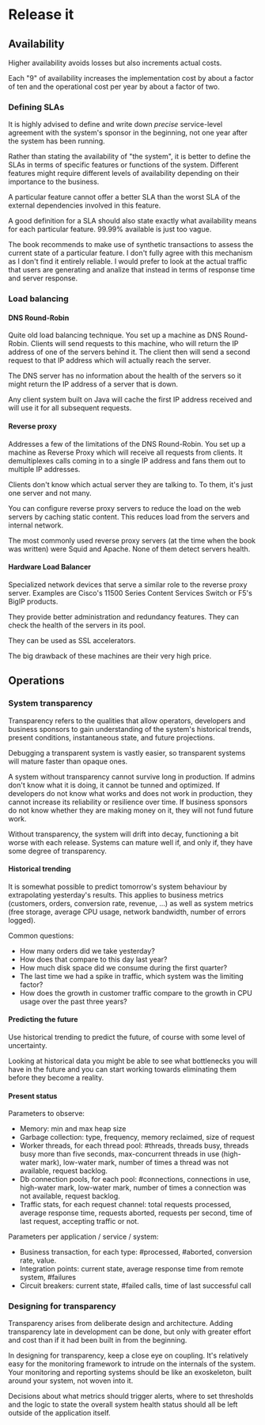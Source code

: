 # Release it

## Availability

Higher availability avoids losses but also increments actual costs.

Each "9" of availability increases the implementation cost by about
a factor of ten and the operational cost per year by about a factor
of two.

### Defining SLAs
It is highly advised to define and write down *precise* service-level
agreement with the system's sponsor in the beginning, not one year
after the system has been running.

Rather than stating the availability of "the system", it is better to
define the SLAs in terms of specific features or functions of the
system. Different features might require different levels of
availability depending on their importance to the business.

A particular feature cannot offer a better SLA than the worst SLA
of the external dependencies involved in this feature.

A good definition for a SLA should also state exactly what availability
means for each particular feature. 99.99% available is just too vague.

The book recommends to make use of synthetic transactions to assess
the current state of a particular feature. I don't fully agree with this
mechanism as I don't find it entirely reliable. I would prefer to
look at the actual traffic that users are generating and analize that
instead in terms of response time and server response.

### Load balancing

#### DNS Round-Robin
Quite old load balancing technique.
You set up a machine as DNS Round-Robin. Clients will send requests to
this machine, who will return the IP address of one of the servers
behind it. The client then will send a second request to that IP address
which will actually reach the server.

The DNS server has no information about the health of the servers so
it might return the IP address of a server that is down.

Any client system built on Java will cache the first IP address received
and will use it for all subsequent requests.

#### Reverse proxy
Addresses a few of the limitations of the DNS Round-Robin. You set up
a machine as Reverse Proxy which will receive all requests from clients.
It demultiplexes calls coming in to a single IP address and fans them out
to multiple IP addresses.

Clients don't know which actual server they are talking to. To them, it's
just one server and not many.

You can configure reverse proxy servers to reduce the load on the web
servers by caching static content. This reduces load from the servers
and internal network.

The most commonly used reverse proxy servers (at the time when the book
was written) were Squid and Apache. None of them detect servers health.

#### Hardware Load Balancer
Specialized network devices that serve a similar role to the reverse
proxy server. Examples are Cisco's 11500 Series Content Services Switch
or F5's BigIP products.

They provide better administration and redundancy features. They can check
the health of the servers in its pool.

They can be used as SSL accelerators.

The big drawback of these machines are their very high price.

## Operations

### System transparency
Transparency refers to the qualities that allow operators, developers and
business sponsors to gain understanding of the system's historical trends,
present conditions, instantaneous state, and future projections.

Debugging a transparent system is vastly easier, so transparent systems will
mature faster than opaque ones.

A system without transparency cannot survive long in production. If admins don't
know what it is doing, it cannot be tunned and optimized. If developers do not
know what works and does not work in production, they cannot increase its
reliability or resilience over time. If business sponsors do not know whether they
are making money on it, they will not fund future work.

Without transparency, the system will drift into decay, functioning a bit worse
with each release. Systems can mature well if, and only if, they have some degree
of transparency.

#### Historical trending
It is somewhat possible to predict tomorrow's system behaviour by extrapolating
yesterday's results. This applies to business metrics (customers, orders, conversion
rate, revenue, ...) as well as system metrics (free storage, average CPU usage,
network bandwidth, number of errors logged).

Common questions:
* How many orders did we take yesterday?
* How does that compare to this day last year?
* How much disk space did we consume during the first quarter?
* The last time we had a spike in traffic, which system was the limiting factor?
* How does the growth in customer traffic compare to the growth in CPU usage
over the past three years?

#### Predicting the future
Use historical trending to predict the future, of course with some level of
uncertainty.

Looking at historical data you might be able to see what bottlenecks you will have
in the future and you can start working towards eliminating them before they become
a reality.

#### Present status
Parameters to observe:
* Memory: min and max heap size
* Garbage collection: type, frequency, memory reclaimed, size of request
* Worker threads, for each thread pool: #threads, threads busy, threads busy more
than five seconds, max-concurrent threads in use (high-water mark), low-water mark,
number of times a thread was not available, request backlog.
* Db connection pools, for each pool: #connections, connections in use, high-water
mark, low-water mark, number of times a connection was not available, request backlog.
* Traffic stats, for each request channel: total requests processed, average response
time, requests aborted, requests per second, time of last request, accepting traffic
or not.

Parameters per application / service / system:
* Business transaction, for each type: #processed, #aborted, conversion rate, value.
* Integration points: current state, average response time from remote system, #failures
* Circuit breakers: current state, #failed calls, time of last successful call

### Designing for transparency
Transparency arises from deliberate design and architecture.
Adding transparency late in development can be done, but only with greater effort and
cost than if it had been built in from the beginning.

In designing for transparency, keep a close eye on coupling. It's relatively easy for
the monitoring framework to intrude on the internals of the system. Your monitoring
and reporting systems should be like an exoskeleton, built around your system, not
woven into it.

Decisions about what metrics should trigger alerts, where to set thresholds and the logic
to state the overall system health status should all be left outside of the application
itself.